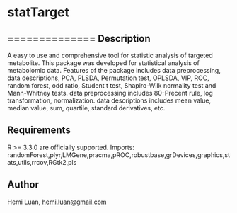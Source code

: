 # statTarget
==============
Description
-----------------
A easy to use and comprehensive tool for statistic analysis of targeted metabolite.
This package was developed for statistical analysis of metabolomic data. Features of the package includes data preprocessing, data
    descriptions, PCA, PLSDA, Permutation test, OPLSDA, VIP, ROC, random forest, odd ratio, Student
    t test, Shapiro-Wilk normality test and Mann-Whitney tests. data preprocessing
    includes 80-Precent rule, log transformation, normalization. data descriptions
    includes mean value, median value, sum, quartile, standard derivatives, etc.

Requirements
-----------------

R >= 3.3.0 are officially supported.
Imports: randomForest,plyr,LMGene,pracma,pROC,robustbase,grDevices,graphics,stats,utils,rrcov,RGtk2,pls

Author
-----------------

Hemi Luan, hemi.luan@gmail.com

